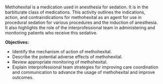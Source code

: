 Methohexital is a medication used in anesthesia for sedation. It is in the barbiturate class of medications. This activity outlines the indications, action, and contraindications for methohexital as an agent for use in procedural sedation for various procedures and the induction of anesthesia. It also highlights the role of the interprofessional team in administering and monitoring patients who receive this sedative.

**Objectives:**
- Identify the mechanism of action of methohexital.
- Describe the potential adverse effects of methohexital. 
- Review appropriate monitoring of methohexital.
- Explain interprofessional team strategies for improving care coordination and communication to advance the usage of methohexital and improve outcomes.